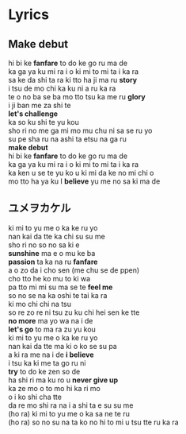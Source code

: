 # Lyrics

## Make debut

hi bi ke  **fanfare**  to do ke go ru ma de  
ka ga ya ku mi ra i o  ki mi to mi ta i ka ra  
sa ke da shi ta ra  ki tto  ha ji ma ru  **story**  
i tsu de mo  chi ka ku ni a ru ka ra  
te o no ba se ba  mo tto  tsu ka me ru  **glory**  
i ji ban me za shi te  
**let's challenge**  
ka so ku shi te yu kou  
sho ri no me ga mi mo  mu chu ni sa se ru yo  
su pe sha ru na  ashi ta etsu na ga ru  
**make debut**  
hi bi ke  **fanfare**  to do ke go ru ma de  
ka ga ya ku mi ra i o  ki mi to mi ta i ka ra  
ka ken u se te yu ko u  ki mi da ke no mi chi o  
mo tto  ha ya ku  I  **believe**  yu me no sa ki ma de  

## ユメヲカケル

ki mi to yu me o ka ke ru yo  
nan kai da tte ka chi su su me  
sho ri no so no sa ki e  
**sunshine**  ma e o mu ke ba  
**passion** ta ka na ru **fanfare**  
a o zo da i cho sen (me chu se de ppen)  
cho tto he ko mu to ki wa  
pa tto mi mi su ma se te **feel me**  
so no se na ka oshi te tai ka ra  
ki mo chi chi na tsu  
so re zo re ni tsu zu ku chi hei sen ke tte  
**no more** ma yo wa na i de  
**let's go** to ma ra zu yu kou  
ki mi to yu me o ka ke ru yo  
nan kai da tte ma ki o ko se su pa  
a ki ra me na i de **i believe**  
i tsu ka ki me ta go ru ni  
**try** to do ke zen so de  
ha shi ri ma ku ro u **never give up**  
ka ze mo o to mo hi ka ri mo  
o i ko shi cha tte  
da re mo shi ra na i a shi ta e su su me  
(ho ra) ki mi to yu me o ka sa ne te ru  
(ho ra) so no su na ta ko no hi to mi u tsu tte ru ka ra  
